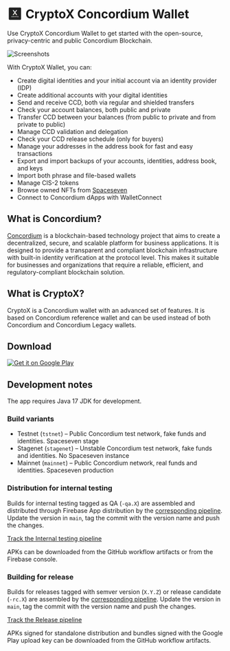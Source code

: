 # <img src="app/src/main/res/mipmap-hdpi/ic_launcher.png" alt="Icon" style="vertical-align: bottom; height: 36px;"/>  CryptoX Concordium Wallet

Use CryptoX Concordium Wallet to get started with the open-source, privacy-centric and public Concordium Blockchain. 

![Screenshots](https://github.com/Concordium/cryptox-android/assets/5675681/1e95cd50-bf59-4484-b59a-134ec7952d89)

With CryptoX Wallet, you can:
- Create digital identities and your initial account via an identity provider (IDP)
- Create additional accounts with your digital identities
- Send and receive CCD, both via regular and shielded transfers
- Check your account balances, both public and private
- Transfer CCD between your balances (from public to private and from private to public)
- Manage CCD validation and delegation
- Check your CCD release schedule (only for buyers)
- Manage your addresses in the address book for fast and easy transactions
- Export and import backups of your accounts, identities, address book, and keys
- Import both phrase and file-based wallets
- Manage CIS-2 tokens
- Browse owned NFTs from [Spaceseven](https://spaceseven.com/marketplace)
- Connect to Concordium dApps with WalletConnect

## What is Concordium?
[Concordium](https://www.concordium.com/) is a blockchain-based technology project 
that aims to create a decentralized, secure, and scalable platform for business applications. 
It is designed to provide a transparent and compliant blockchain infrastructure with 
built-in identity verification at the protocol level. This makes it suitable for businesses 
and organizations that require a reliable, efficient, and regulatory-compliant blockchain solution.

## What is CryptoX?
CryptoX is a Concordium wallet with an advanced set of features. 
It is based on Concordium reference wallet and can be used instead of both Concordium and Concordium Legacy wallets.

## Download
[<img alt='Get it on Google Play' width=200 src='https://play.google.com/intl/en_us/badges/static/images/badges/en_badge_web_generic.png'/>](https://play.google.com/store/apps/details?id=com.pioneeringtechventures.wallet&hl=en)

## Development notes

The app requires Java 17 JDK for development.

### Build variants
- Testnet (`tstnet`) – Public Concordium test network, fake funds and identities. Spaceseven stage
- Stagenet (`stagenet`) – Unstable Concordium test network, fake funds and identities.
No Spaceseven instance
- Mainnet (`mainnet`) – Public Concordium network, real funds and identities. Spaceseven production

### Distribution for internal testing
Builds for internal testing tagged as QA (`-qa.X`) are assembled and distributed through Firebase App distribution by the [corresponding pipeline](.github/workflows/firebase_internal_testing.yml).
Update the version in `main`, tag the commit with the version name and push the changes.

[Track the Internal testing pipeline](https://github.com/Concordium/cryptox-android/deployments/Internal%20testing)

APKs can be downloaded from the GitHub workflow artifacts or from the Firebase console.

### Building for release
Builds for releases tagged with semver version (`X.Y.Z`) or release candidate (`-rc.X`) 
are assembled by the [corresponding pipeline](.github/workflows/release_build.yml). 
Update the version in `main`, tag the commit with the version name and push the changes.

[Track the Release pipeline](https://github.com/Concordium/cryptox-android/deployments/Releases)

APKs signed for standalone distribution and bundles signed with the Google Play upload key 
can be downloaded from the GitHub workflow artifacts.
